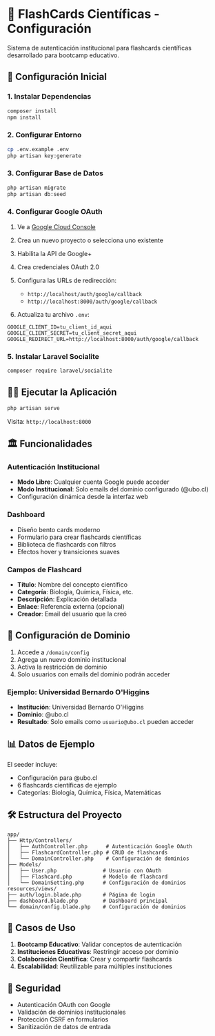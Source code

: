 # 🧪 FlashCards Científicas - Configuración

Sistema de autenticación institucional para flashcards científicas desarrollado para bootcamp educativo.

## 🚀 Configuración Inicial

### 1. Instalar Dependencias
```bash
composer install
npm install
```

### 2. Configurar Entorno
```bash
cp .env.example .env
php artisan key:generate
```

### 3. Configurar Base de Datos
```bash
php artisan migrate
php artisan db:seed
```

### 4. Configurar Google OAuth

1. Ve a [Google Cloud Console](https://console.cloud.google.com/)
2. Crea un nuevo proyecto o selecciona uno existente
3. Habilita la API de Google+
4. Crea credenciales OAuth 2.0
5. Configura las URLs de redirección:
   - `http://localhost/auth/google/callback`
   - `http://localhost:8000/auth/google/callback`

6. Actualiza tu archivo `.env`:
```env
GOOGLE_CLIENT_ID=tu_client_id_aqui
GOOGLE_CLIENT_SECRET=tu_client_secret_aqui
GOOGLE_REDIRECT_URL=http://localhost:8000/auth/google/callback
```

### 5. Instalar Laravel Socialite
```bash
composer require laravel/socialite
```

## 🏃‍♂️ Ejecutar la Aplicación

```bash
php artisan serve
```

Visita: `http://localhost:8000`

## 🏛️ Funcionalidades

### Autenticación Institucional
- **Modo Libre**: Cualquier cuenta Google puede acceder
- **Modo Institucional**: Solo emails del dominio configurado (@ubo.cl)
- Configuración dinámica desde la interfaz web

### Dashboard
- Diseño bento cards moderno
- Formulario para crear flashcards científicas
- Biblioteca de flashcards con filtros
- Efectos hover y transiciones suaves

### Campos de Flashcard
- **Título**: Nombre del concepto científico
- **Categoría**: Biología, Química, Física, etc.
- **Descripción**: Explicación detallada
- **Enlace**: Referencia externa (opcional)
- **Creador**: Email del usuario que la creó

## 🔧 Configuración de Dominio

1. Accede a `/domain/config`
2. Agrega un nuevo dominio institucional
3. Activa la restricción de dominio
4. Solo usuarios con emails del dominio podrán acceder

### Ejemplo: Universidad Bernardo O'Higgins
- **Institución**: Universidad Bernardo O'Higgins
- **Dominio**: @ubo.cl
- **Resultado**: Solo emails como `usuario@ubo.cl` pueden acceder

## 📊 Datos de Ejemplo

El seeder incluye:
- Configuración para @ubo.cl
- 6 flashcards científicas de ejemplo
- Categorías: Biología, Química, Física, Matemáticas

## 🛠️ Estructura del Proyecto

```
app/
├── Http/Controllers/
│   ├── AuthController.php      # Autenticación Google OAuth
│   ├── FlashcardController.php # CRUD de flashcards
│   └── DomainController.php    # Configuración de dominios
├── Models/
│   ├── User.php               # Usuario con OAuth
│   ├── Flashcard.php          # Modelo de flashcard
│   └── DomainSetting.php      # Configuración de dominios
resources/views/
├── auth/login.blade.php       # Página de login
├── dashboard.blade.php        # Dashboard principal
└── domain/config.blade.php    # Configuración de dominios
```

## 🎯 Casos de Uso

1. **Bootcamp Educativo**: Validar conceptos de autenticación
2. **Instituciones Educativas**: Restringir acceso por dominio
3. **Colaboración Científica**: Crear y compartir flashcards
4. **Escalabilidad**: Reutilizable para múltiples instituciones

## 🔐 Seguridad

- Autenticación OAuth con Google
- Validación de dominios institucionales
- Protección CSRF en formularios
- Sanitización de datos de entrada
